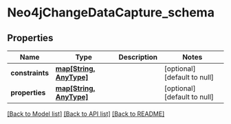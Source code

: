 # Neo4jChangeDataCapture_schema

## Properties
Name | Type | Description | Notes
------------ | ------------- | ------------- | -------------
**constraints** | [**map[String, AnyType]**](AnyType.md) |  | [optional] [default to null]
**properties** | [**map[String, AnyType]**](AnyType.md) |  | [optional] [default to null]

[[Back to Model list]](../README.md#documentation-for-models) [[Back to API list]](../README.md#documentation-for-api-endpoints) [[Back to README]](../README.md)


